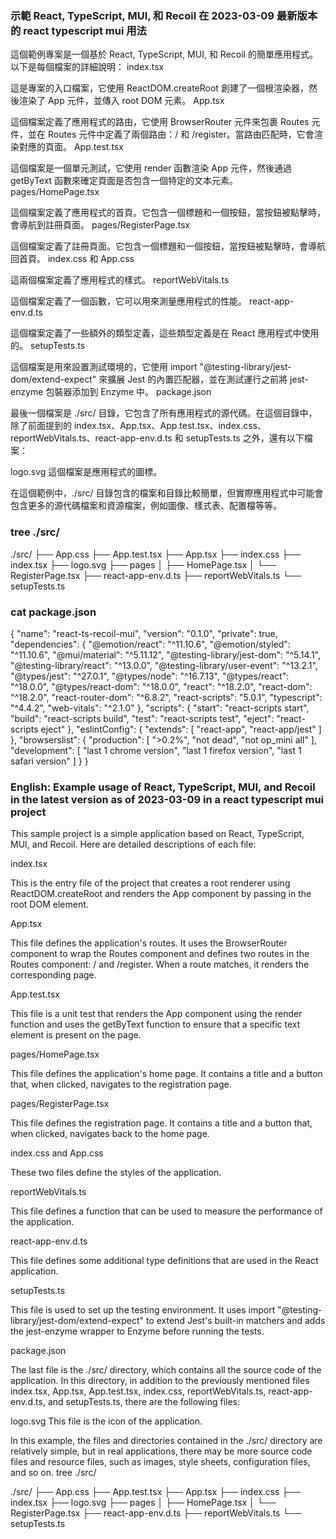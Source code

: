 ### 示範 React, TypeScript, MUI, 和 Recoil 在 2023-03-09 最新版本的 react typescript mui 用法
這個範例專案是一個基於 React, TypeScript, MUI, 和 Recoil 的簡單應用程式。以下是每個檔案的詳細說明：
index.tsx

這是專案的入口檔案，它使用 ReactDOM.createRoot 創建了一個根渲染器，然後渲染了 App 元件，並傳入 root DOM 元素。
App.tsx

這個檔案定義了應用程式的路由，它使用 BrowserRouter 元件來包裹 Routes 元件，並在 Routes 元件中定義了兩個路由：/ 和 /register。當路由匹配時，它會渲染對應的頁面。
App.test.tsx

這個檔案是一個單元測試，它使用 render 函數渲染 App 元件，然後通過 getByText 函數來確定頁面是否包含一個特定的文本元素。
pages/HomePage.tsx

這個檔案定義了應用程式的首頁。它包含一個標題和一個按鈕，當按鈕被點擊時，會導航到註冊頁面。
pages/RegisterPage.tsx

這個檔案定義了註冊頁面。它包含一個標題和一個按鈕，當按鈕被點擊時，會導航回首頁。
index.css 和 App.css

這兩個檔案定義了應用程式的樣式。
reportWebVitals.ts

這個檔案定義了一個函數，它可以用來測量應用程式的性能。
react-app-env.d.ts

這個檔案定義了一些額外的類型定義，這些類型定義是在 React 應用程式中使用的。
setupTests.ts

這個檔案是用來設置測試環境的，它使用 import "@testing-library/jest-dom/extend-expect" 來擴展 Jest 的內置匹配器，並在測試運行之前將 jest-enzyme 包裝器添加到 Enzyme 中。
package.json

最後一個檔案是 ./src/ 目錄，它包含了所有應用程式的源代碼。在這個目錄中，除了前面提到的 index.tsx、App.tsx、App.test.tsx、index.css、reportWebVitals.ts、react-app-env.d.ts 和 setupTests.ts 之外，還有以下檔案：

logo.svg
這個檔案是應用程式的圖標。

在這個範例中，./src/ 目錄包含的檔案和目錄比較簡單，但實際應用程式中可能會包含更多的源代碼檔案和資源檔案，例如圖像、樣式表、配置檔等等。

### tree ./src/
./src/
├── App.css
├── App.test.tsx
├── App.tsx
├── index.css
├── index.tsx
├── logo.svg
├── pages
│   ├── HomePage.tsx
│   └── RegisterPage.tsx
├── react-app-env.d.ts
├── reportWebVitals.ts
└── setupTests.ts

### cat package.json 
{
  "name": "react-ts-recoil-mui",
  "version": "0.1.0",
  "private": true,
  "dependencies": {
    "@emotion/react": "^11.10.6",
    "@emotion/styled": "^11.10.6",
    "@mui/material": "^5.11.12",
    "@testing-library/jest-dom": "^5.14.1",
    "@testing-library/react": "^13.0.0",
    "@testing-library/user-event": "^13.2.1",
    "@types/jest": "^27.0.1",
    "@types/node": "^16.7.13",
    "@types/react": "^18.0.0",
    "@types/react-dom": "^18.0.0",
    "react": "^18.2.0",
    "react-dom": "^18.2.0",
    "react-router-dom": "^6.8.2",
    "react-scripts": "5.0.1",
    "typescript": "^4.4.2",
    "web-vitals": "^2.1.0"
  },
  "scripts": {
    "start": "react-scripts start",
    "build": "react-scripts build",
    "test": "react-scripts test",
    "eject": "react-scripts eject"
  },
  "eslintConfig": {
    "extends": [
      "react-app",
      "react-app/jest"
    ]
  },
  "browserslist": {
    "production": [
      ">0.2%",
      "not dead",
      "not op_mini all"
    ],
    "development": [
      "last 1 chrome version",
      "last 1 firefox version",
      "last 1 safari version"
    ]
  }
}

### English: Example usage of React, TypeScript, MUI, and Recoil in the latest version as of 2023-03-09 in a react typescript mui project

This sample project is a simple application based on React, TypeScript, MUI, and Recoil. Here are detailed descriptions of each file:

index.tsx

This is the entry file of the project that creates a root renderer using ReactDOM.createRoot and renders the App component by passing in the root DOM element.

App.tsx

This file defines the application's routes. It uses the BrowserRouter component to wrap the Routes component and defines two routes in the Routes component: / and /register. When a route matches, it renders the corresponding page.

App.test.tsx

This file is a unit test that renders the App component using the render function and uses the getByText function to ensure that a specific text element is present on the page.

pages/HomePage.tsx

This file defines the application's home page. It contains a title and a button that, when clicked, navigates to the registration page.

pages/RegisterPage.tsx

This file defines the registration page. It contains a title and a button that, when clicked, navigates back to the home page.

index.css and App.css

These two files define the styles of the application.

reportWebVitals.ts

This file defines a function that can be used to measure the performance of the application.

react-app-env.d.ts

This file defines some additional type definitions that are used in the React application.

setupTests.ts

This file is used to set up the testing environment. It uses import "@testing-library/jest-dom/extend-expect" to extend Jest's built-in matchers and adds the jest-enzyme wrapper to Enzyme before running the tests.

package.json

The last file is the ./src/ directory, which contains all the source code of the application. In this directory, in addition to the previously mentioned files index.tsx, App.tsx, App.test.tsx, index.css, reportWebVitals.ts, react-app-env.d.ts, and setupTests.ts, there are the following files:

logo.svg
This file is the icon of the application.

In this example, the files and directories contained in the ./src/ directory are relatively simple, but in real applications, there may be more source code files and resource files, such as images, style sheets, configuration files, and so on.
tree ./src/

./src/
├── App.css
├── App.test.tsx
├── App.tsx
├── index.css
├── index.tsx
├── logo.svg
├── pages
│ ├── HomePage.tsx
│ └── RegisterPage.tsx
├── react-app-env.d.ts
├── reportWebVitals.ts
└── setupTests.ts